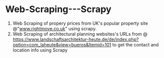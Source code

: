 # Web-Scraping---Scrapy


1. Web Scraping of propery prices from UK's popular property site @"www.rightmove.co.uk" using scrapy.
2. Web Scraping of architectural planning websites's URLs from @ https://www.landschaftsarchitektur-heute.de/de/index.php?option=com_laheute&view=bueros&Itemid=101 to get the contact and location info using Scrapy
  

